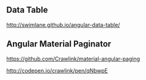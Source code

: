 ## Data Table

http://swimlane.github.io/angular-data-table/

## Angular Material Paginator

https://github.com/Crawlink/material-angular-paging

http://codepen.io/crawlink/pen/qNbwpE


